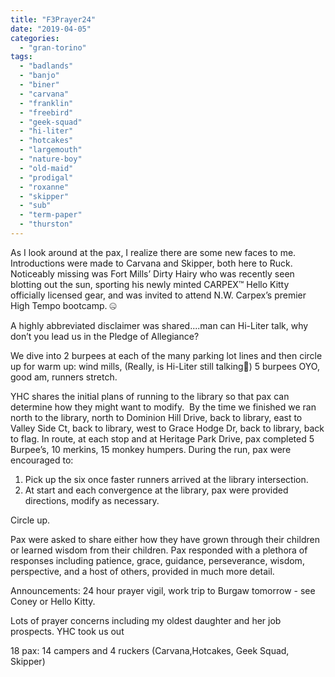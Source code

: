 ```yaml
---
title: "F3Prayer24"
date: "2019-04-05"
categories: 
  - "gran-torino"
tags: 
  - "badlands"
  - "banjo"
  - "biner"
  - "carvana"
  - "franklin"
  - "freebird"
  - "geek-squad"
  - "hi-liter"
  - "hotcakes"
  - "largemouth"
  - "nature-boy"
  - "old-maid"
  - "prodigal"
  - "roxanne"
  - "skipper"
  - "sub"
  - "term-paper"
  - "thurston"
---
```


As I look around at the pax, I realize there are some new faces to me. Introductions were made to Carvana and Skipper, both here to Ruck. Noticeably missing was Fort Mills’ Dirty Hairy who was recently seen blotting out the sun, sporting his newly minted CARPEX™ Hello Kitty officially licensed gear, and was invited to attend N.W. Carpex’s premier High Tempo bootcamp. 🤐

A highly abbreviated disclaimer was shared....man can Hi-Liter talk, why don’t you lead us in the Pledge of Allegiance?

We dive into 2 burpees at each of the many parking lot lines and then circle up for warm up: wind mills, (Really, is Hi-Liter still talking🤣) 5 burpees OYO, good am, runners stretch.

YHC shares the initial plans of running to the library so that pax can determine how they might want to modify.  By the time we finished we ran north to the library, north to Dominion Hill Drive, back to library, east to Valley Side Ct, back to library, west to Grace Hodge Dr, back to library, back to flag. In route, at each stop and at Heritage Park Drive, pax completed 5 Burpee’s, 10 merkins, 15 monkey humpers. During the run, pax were encouraged to:

1. Pick up the six once faster runners arrived at the library intersection.
2. At start and each convergence at the library, pax were provided directions, modify as necessary. 

Circle up. 

Pax were asked to share either how they have grown through their children or learned wisdom from their children. Pax responded with a plethora of responses including patience, grace, guidance, perseverance, wisdom, perspective, and a host of others, provided in much more detail. 

Announcements: 24 hour prayer vigil, work trip to Burgaw tomorrow - see Coney or Hello Kitty.

Lots of prayer concerns including my oldest daughter and her job prospects. YHC took us out

18 pax: 14 campers and 4 ruckers (Carvana,Hotcakes, Geek Squad, Skipper)

